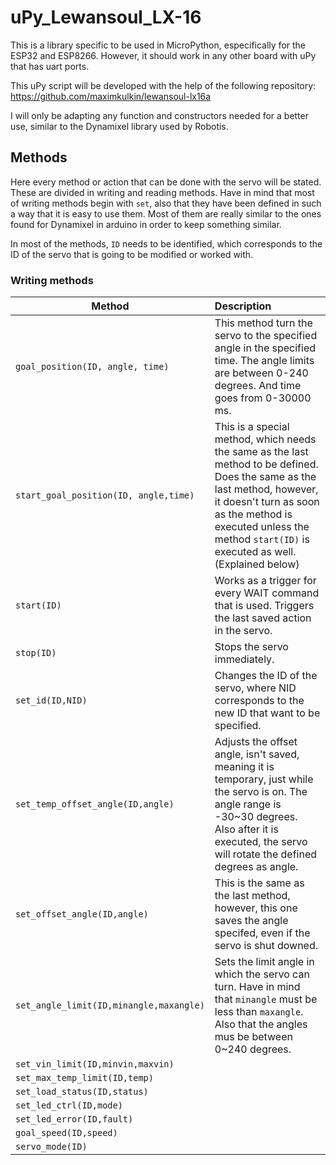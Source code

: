 # uPy_Lewansoul_LX-16
This is a library specific to be used in MicroPython, especifically for the ESP32 and ESP8266. However, it should work in any other board with uPy that has uart ports.

This uPy script will be developed with the help of the following repository: https://github.com/maximkulkin/lewansoul-lx16a

I will only be adapting any function and constructors needed for a better use, similar to the Dynamixel library used by Robotis.



## Methods

Here every method or action that can be done with the servo will be stated. These are divided in writing and reading methods. Have in mind that most of writing methods begin with `set`, also that they have been defined in such a way that it is easy to use them. Most of them are really similar to the ones found for Dynamixel in arduino in order to keep something similar.



In most of the methods, `ID` needs to be identified, which corresponds to the ID of the servo that is going to be modified or worked with.

### Writing methods

| Method                                  | Description                                                  |
| --------------------------------------- | :----------------------------------------------------------- |
| `goal_position(ID, angle, time)`        | This method turn the servo to the specified angle in the specified time. The angle limits are between 0-240 degrees. And time goes from 0-30000 ms. |
| `start_goal_position(ID, angle,time)`   | This is a special method, which needs the same as the last method to be defined. Does the same as the last method, however, it doesn't turn as soon as the method is executed unless the method `start(ID)` is executed as well. (Explained below) |
| `start(ID)`                             | Works as a trigger for every WAIT command that is used. Triggers the last saved action in the servo. |
| `stop(ID)`                              | Stops the servo immediately.                                 |
| `set_id(ID,NID)`                        | Changes the ID of the servo, where NID corresponds to the new ID that want to be specified. |
| `set_temp_offset_angle(ID,angle)`       | Adjusts the offset angle, isn't saved, meaning it is temporary, just while the servo is on. The angle range is -30~30 degrees. Also after it is executed, the servo will rotate the defined degrees as angle. |
| `set_offset_angle(ID,angle)`            | This is the same as the last method, however, this one saves the angle specifed, even if the servo is shut downed. |
| `set_angle_limit(ID,minangle,maxangle)` | Sets the limit angle in which the servo can turn. Have in mind that `minangle` must be less than `maxangle`. Also that the angles mus be between 0~240 degrees. |
| `set_vin_limit(ID,minvin,maxvin)`       |                                                              |
| `set_max_temp_limit(ID,temp)`           |                                                              |
| `set_load_status(ID,status)`            |                                                              |
| `set_led_ctrl(ID,mode)`                 |                                                              |
| `set_led_error(ID,fault)`               |                                                              |
| `goal_speed(ID,speed)`                  |                                                              |
| `servo_mode(ID)`                        |                                                              |